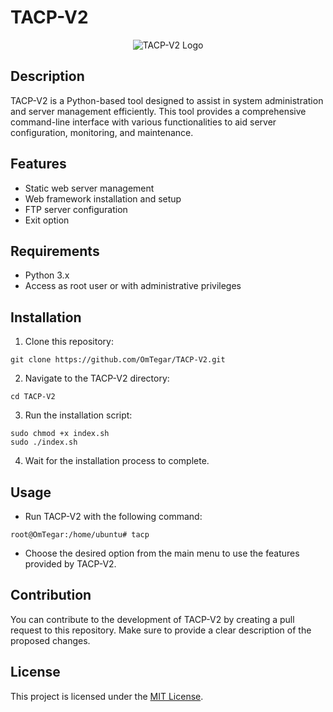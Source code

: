 # TACP-V2

<div align="center">
    <img src="https://github.com/OmTegar/TACP-V2/blob/master/src/tacp_logo.png" alt="TACP-V2 Logo">
</div>

## Description

TACP-V2 is a Python-based tool designed to assist in system administration and server management efficiently. This tool provides a comprehensive command-line interface with various functionalities to aid server configuration, monitoring, and maintenance.

## Features

- Static web server management
- Web framework installation and setup
- FTP server configuration
- Exit option

## Requirements

- Python 3.x
- Access as root user or with administrative privileges

## Installation

1. Clone this repository:

```
git clone https://github.com/OmTegar/TACP-V2.git
```

2. Navigate to the TACP-V2 directory:

```
cd TACP-V2
```

3. Run the installation script:

```
sudo chmod +x index.sh
sudo ./index.sh
```

4. Wait for the installation process to complete.

## Usage

- Run TACP-V2 with the following command:
```
root@OmTegar:/home/ubuntu# tacp
```


- Choose the desired option from the main menu to use the features provided by TACP-V2.

## Contribution

You can contribute to the development of TACP-V2 by creating a pull request to this repository. Make sure to provide a clear description of the proposed changes.

## License

This project is licensed under the [MIT License](https://github.com/OmTegar/TACP-V2/blob/master/LICENSE).

